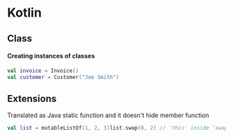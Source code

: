 # Kotlin

## Class

#### Creating instances of classes

```kotlin
val invoice = Invoice()
val customer = Customer("Joe Smith")
```

## Extensions

Translated as Java static function and it doesn't hide member function

```kotlin
val list = mutableListOf(1, 2, 3)list.swap(0, 2) // 'this' inside 'swap()' will hold the value of 'list'fun MutableList<Int>.swap(index1: Int, index2: Int) {    val tmp = this[index1] // 'this' corresponds to the list    this[index1] = this[index2]    this[index2] = tmp}fun <T> MutableList<T>.swap(index1: Int, index2: Int) {    val tmp = this[index1] // 'this' corresponds to the list    this[index1] = this[index2]    this[index2] = tmp}
```

